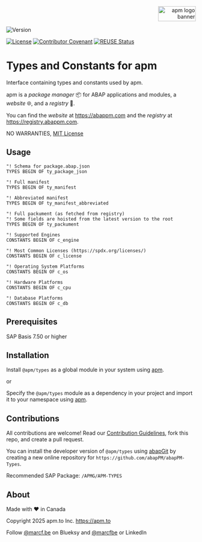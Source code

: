 <div align="right">
  <picture>
    <img width="100" height="40" alt="apm logo banner" src="https://github.com/abapPM/abapPM/blob/main/img/apm_banner.png?raw=true&ver=1.0.0">
  </picture>
</div>

![Version](https://img.shields.io/endpoint?url=https://shield.abappm.com/github/abapPM/abapPM-Types/src/%2523apmg%2523if_types.intf.abap/c_version&label=Version&color=blue)

[![License](https://img.shields.io/github/license/abapPM/abapPM-Types?label=License&color=success)](https://github.com/abapPM/abapPM-Types/blob/main/LICENSE)
[![Contributor Covenant](https://img.shields.io/badge/Contributor%20Covenant-2.1-4baaaa.svg?color=success)](https://github.com/abapPM/.github/blob/main/CODE_OF_CONDUCT.md)
[![REUSE Status](https://api.reuse.software/badge/github.com/abapPM/abapPM-Types)](https://api.reuse.software/info/github.com/abapPM/abapPM-Types)

# Types and Constants for apm

Interface containing types and constants used by apm.

apm is a *package manager* 📦 for ABAP applications and modules, a *website* 🌐, and a *registry* 📑.

You can find the *website* at https://abappm.com and the *registry* at https://registry.abappm.com.

NO WARRANTIES, [MIT License](LICENSE)

## Usage

```abap
"! Schema for package.abap.json
TYPES BEGIN OF ty_package_json

"! Full manifest
TYPES BEGIN OF ty_manifest

"! Abbreviated manifest
TYPES BEGIN OF ty_manifest_abbreviated

"! Full packument (as fetched from registry)
"! Some fields are hoisted from the latest version to the root
TYPES BEGIN OF ty_packument

"! Supported Engines
CONSTANTS BEGIN OF c_engine

"! Most Common Licenses (https://spdx.org/licenses/)
CONSTANTS BEGIN OF c_license

"! Operating System Platforms
CONSTANTS BEGIN OF c_os

"! Hardware Platforms
CONSTANTS BEGIN OF c_cpu

"! Database Platforms
CONSTANTS BEGIN OF c_db
```

## Prerequisites

SAP Basis 7.50 or higher

## Installation

Install `@apm/types` as a global module in your system using [apm](https://abappm.com).

or

Specify the `@apm/types` module as a dependency in your project and import it to your namespace using [apm](https://abappm.com).

## Contributions

All contributions are welcome! Read our [Contribution Guidelines](https://github.com/abapPM/abapPM-Types/blob/main/CONTRIBUTING.md), fork this repo, and create a pull request.

You can install the developer version of `@apm/types` using [abapGit](https://github.com/abapGit/abapGit) by creating a new online repository for `https://github.com/abapPM/abapPM-Types`.

Recommended SAP Package: `/APMG/APM-TYPES`

## About

Made with ❤ in Canada

Copyright 2025 apm.to Inc. <https://apm.to>

Follow [@marcf.be](https://bsky.app/profile/marcf.be) on Blueksy and [@marcfbe](https://linkedin.com/in/marcfbe) or LinkedIn
